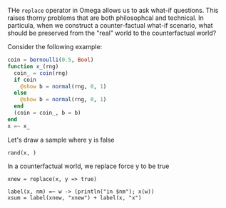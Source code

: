 THe `replace` operator in Omega allows us to ask what-if questions.
This raises thorny problems that are both philosophcal and technical.
In particula, when we construct a counter-factual what-if scenario, what should be preserved from the "real" world to the counterfactual world?

Consider the following example:

```julia
coin = bernoulli(0.5, Bool)
function x_(rng)
  coin_ = coin(rng)
  if coin
    @show b = normal(rng, 0, 1)
  else
    @show b = normal(rng, 0, 1)
  end
  (coin = coin_, b = b)
end
x =~ x_
```

Let's draw a sample where y is false
```
rand(x, )
```


In a counterfactual world, we replace force y to be true

```
xnew = replace(x, y => true)
```

```
label(x, nm) =~ w -> (println("in $nm"); x(w))
xsum = label(xnew, "xnew") + label(x, "x")
```